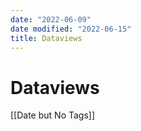 ```yaml
---
date: "2022-06-09"
date modified: "2022-06-15"
title: Dataviews
---
```


# Dataviews
[[Date but No Tags]]
